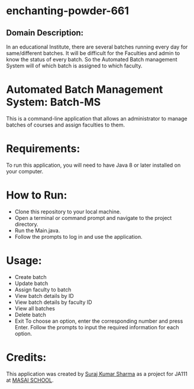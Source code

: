 # enchanting-powder-661
## Domain Description:  
In an educational Institute, there are several batches running every day for  same/different batches. It will be difficult for the Faculties and admin to know the status  of every batch. So the Automated Batch management System will of which batch is  assigned to which faculty.

# Automated Batch Management System: Batch-MS
This is a command-line application that allows an administrator to manage batches of courses and assign faculties to them.


# Requirements:
To run this application, you will need to have Java 8 or later installed on your computer.

# How to Run:
* Clone this repository to your local machine.
* Open a terminal or command prompt and navigate to the project directory.
* Run the Main.java.
* Follow the prompts to log in and use the application.

# Usage:
* Create batch
* Update batch
* Assign faculty to batch
* View batch details by ID
* View batch details by faculty ID
* View all batches
* Delete batch
* Exit
To choose an option, enter the corresponding number and press Enter. Follow the prompts to input the required information for each option.

# Credits:
This application was created by [Suraj Kumar Sharma](https://geniusuraj.in) as a project for JA111 at [MASAI SCHOOL](https://www.masaischool.com/).
